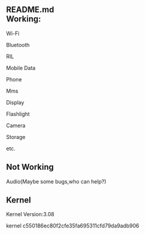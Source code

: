  README.md                                                                                                                                                                                                   
 Working:
 ------------
 Wi-Fi

 Bluetooth

 RIL

 Mobile Data

 Phone

 Mms

 Display

 Flashlight

 Camera

 Storage

 etc.


 Not Working
 --------------

 Audio(Maybe some bugs,who can help?)


 Kernel
 --------------------------------
 Kernel Version:3.08

 kernel c550186ec80f2cfe35fa695311cfd79da9adb906
